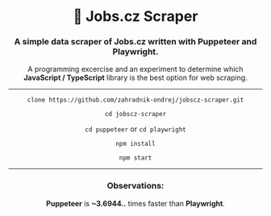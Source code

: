 <div align="center">

# 💼 Jobs.cz Scraper

### A simple data scraper of Jobs.cz written with Puppeteer and Playwright.

A programming excercise and an experiment to determine which **JavaScript / TypeScript** library is the best option for web scraping.

***

`clone https://github.com/zahradnik-ondrej/jobscz-scraper.git`

`cd jobscz-scraper`

`cd puppeteer` or `cd playwright`

`npm install`

`npm start`

***

### Observations:

**Puppeteer** is **~3.6944..** times faster than **Playwright**.

</div>
